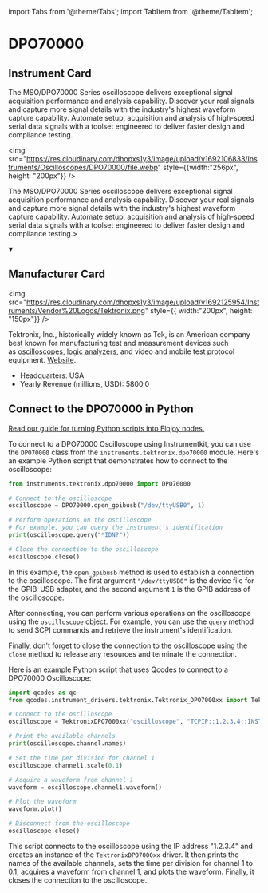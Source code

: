 
import Tabs from '@theme/Tabs';
import TabItem from '@theme/TabItem';

# DPO70000

## Instrument Card

<div className="flex">

<div>

The MSO/DPO70000 Series oscilloscope delivers exceptional signal acquisition performance and analysis capability. Discover your real signals and capture more signal details with the industry's highest waveform capture capability. Automate setup, acquisition and analysis of high-speed serial data signals with a toolset engineered to deliver faster design and compliance testing.

</div>

<img src="https://res.cloudinary.com/dhopxs1y3/image/upload/v1692106833/Instruments/Oscilloscopes/DPO70000/file.webp" style={{width:"256px", height: "200px"}} />

</div>

The MSO/DPO70000 Series oscilloscope delivers exceptional signal acquisition performance and analysis capability. Discover your real signals and capture more signal details with the industry's highest waveform capture capability. Automate setup, acquisition and analysis of high-speed serial data signals with a toolset engineered to deliver faster design and compliance testing.>

<details open>
<summary><h2>Manufacturer Card</h2></summary>

<img src="https://res.cloudinary.com/dhopxs1y3/image/upload/v1692125954/Instruments/Vendor%20Logos/Tektronix.png" style={{ width:"200px", height: "150px"}} />

Tektronix, Inc., historically widely known as Tek, is an American company best known for manufacturing test and measurement devices such as [oscilloscopes](https://en.wikipedia.org/wiki/Oscilloscope), [logic analyzers](https://en.wikipedia.org/wiki/Logic_analyzer), and video and mobile test protocol equipment. <a href="https://www.tek.com/en">Website</a>.

<ul>
  <li>Headquarters: USA</li>
  <li>Yearly Revenue (millions, USD): 5800.0</li>
</ul>
</details>

## Connect to the DPO70000 in Python

[Read our guide for turning Python scripts into Flojoy nodes.](https://docs.flojoy.ai/custom-nodes/creating-custom-node/)


<Tabs>
<TabItem value="Instrumentkit" label="Instrumentkit">

To connect to a DPO70000 Oscilloscope using Instrumentkit, you can use the `DPO70000` class from the `instruments.tektronix.dpo70000` module. Here's an example Python script that demonstrates how to connect to the oscilloscope:

```python
from instruments.tektronix.dpo70000 import DPO70000

# Connect to the oscilloscope
oscilloscope = DPO70000.open_gpibusb("/dev/ttyUSB0", 1)

# Perform operations on the oscilloscope
# For example, you can query the instrument's identification
print(oscilloscope.query("*IDN?"))

# Close the connection to the oscilloscope
oscilloscope.close()
```

In this example, the `open_gpibusb` method is used to establish a connection to the oscilloscope. The first argument `"/dev/ttyUSB0"` is the device file for the GPIB-USB adapter, and the second argument `1` is the GPIB address of the oscilloscope.

After connecting, you can perform various operations on the oscilloscope using the `oscilloscope` object. For example, you can use the `query` method to send SCPI commands and retrieve the instrument's identification.

Finally, don't forget to close the connection to the oscilloscope using the `close` method to release any resources and terminate the connection.

</TabItem>
<TabItem value="Qcodes" label="Qcodes">

Here is an example Python script that uses Qcodes to connect to a DPO70000 Oscilloscope:

```python
import qcodes as qc
from qcodes.instrument_drivers.tektronix.Tektronix_DPO7000xx import TektronixDPO7000xx

# Connect to the oscilloscope
oscilloscope = TektronixDPO7000xx("oscilloscope", "TCPIP::1.2.3.4::INSTR")

# Print the available channels
print(oscilloscope.channel.names)

# Set the time per division for channel 1
oscilloscope.channel1.scale(0.1)

# Acquire a waveform from channel 1
waveform = oscilloscope.channel1.waveform()

# Plot the waveform
waveform.plot()

# Disconnect from the oscilloscope
oscilloscope.close()
```

This script connects to the oscilloscope using the IP address "1.2.3.4" and creates an instance of the `TektronixDPO7000xx` driver. It then prints the names of the available channels, sets the time per division for channel 1 to 0.1, acquires a waveform from channel 1, and plots the waveform. Finally, it closes the connection to the oscilloscope.

</TabItem>
</Tabs>